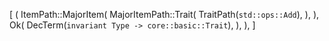 [
    (
        ItemPath::MajorItem(
            MajorItemPath::Trait(
                TraitPath(`std::ops::Add`),
            ),
        ),
        Ok(
            DecTerm(`invariant Type -> core::basic::Trait`),
        ),
    ),
]
